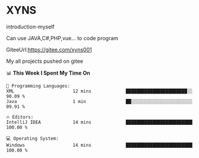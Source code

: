 # XYNS
introduction-myself

Can use JAVA,C#,PHP,vue... to code program

GiteeUrl:https://gitee.com/xyns001

My all projects pushed on gitee

<!--START_SECTION:waka-->
📊 **This Week I Spent My Time On** 

```text
💬 Programming Languages: 
XML                      12 mins             ███████████████████████░░   90.09 % 
Java                     1 min               ██░░░░░░░░░░░░░░░░░░░░░░░   09.91 % 

🔥 Editors: 
IntelliJ IDEA            14 mins             █████████████████████████   100.00 % 

💻 Operating System: 
Windows                  14 mins             █████████████████████████   100.00 % 
```


<!--END_SECTION:waka-->
